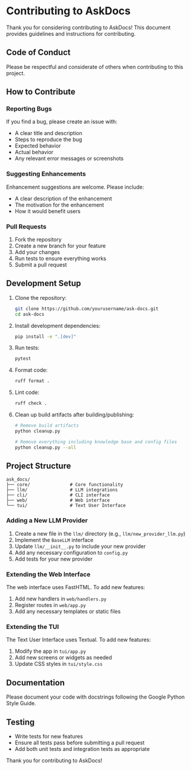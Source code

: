 # Contributing to AskDocs

Thank you for considering contributing to AskDocs! This document provides guidelines and instructions for contributing.

## Code of Conduct

Please be respectful and considerate of others when contributing to this project.

## How to Contribute

### Reporting Bugs

If you find a bug, please create an issue with:

- A clear title and description
- Steps to reproduce the bug
- Expected behavior
- Actual behavior
- Any relevant error messages or screenshots

### Suggesting Enhancements

Enhancement suggestions are welcome. Please include:

- A clear description of the enhancement
- The motivation for the enhancement
- How it would benefit users

### Pull Requests

1. Fork the repository
2. Create a new branch for your feature
3. Add your changes
4. Run tests to ensure everything works
5. Submit a pull request

## Development Setup

1. Clone the repository:
   ```bash
   git clone https://github.com/yourusername/ask-docs.git
   cd ask-docs
   ```

2. Install development dependencies:
   ```bash
   pip install -e ".[dev]"
   ```

3. Run tests:
   ```bash
   pytest
   ```

4. Format code:
   ```bash
   ruff format .
   ```

5. Lint code:
   ```bash
   ruff check .
   ```

6. Clean up build artifacts after building/publishing:
   ```bash
   # Remove build artifacts
   python cleanup.py
   
   # Remove everything including knowledge base and config files
   python cleanup.py --all
   ```

## Project Structure

```
ask_docs/
├── core/               # Core functionality
├── llm/                # LLM integrations
├── cli/                # CLI interface
├── web/                # Web interface
└── tui/                # Text User Interface
```

### Adding a New LLM Provider

1. Create a new file in the `llm/` directory (e.g., `llm/new_provider_llm.py`)
2. Implement the `BaseLLM` interface
3. Update `llm/__init__.py` to include your new provider
4. Add any necessary configuration to `config.py`
5. Add tests for your new provider

### Extending the Web Interface

The web interface uses FastHTML. To add new features:

1. Add new handlers in `web/handlers.py`
2. Register routes in `web/app.py`
3. Add any necessary templates or static files

### Extending the TUI

The Text User Interface uses Textual. To add new features:

1. Modify the app in `tui/app.py`
2. Add new screens or widgets as needed
3. Update CSS styles in `tui/style.css`

## Documentation

Please document your code with docstrings following the Google Python Style Guide.

## Testing

- Write tests for new features
- Ensure all tests pass before submitting a pull request
- Add both unit tests and integration tests as appropriate

Thank you for contributing to AskDocs!